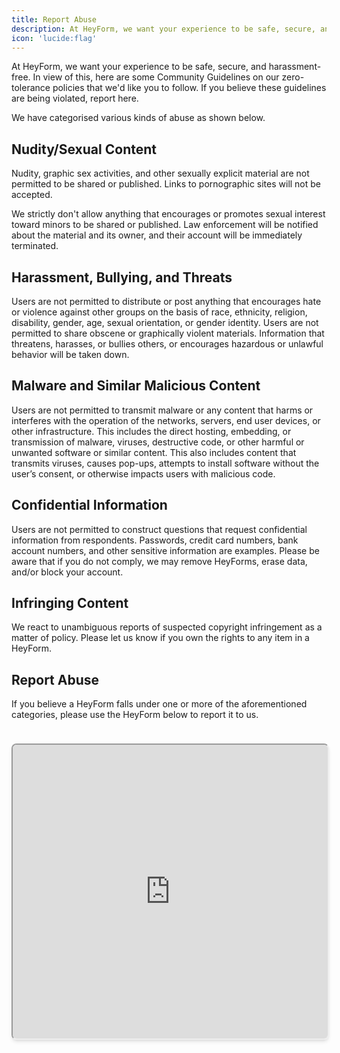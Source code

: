 ```yaml
---
title: Report Abuse
description: At HeyForm, we want your experience to be safe, secure, and harassment-free.
icon: 'lucide:flag'
---
```


At HeyForm, we want your experience to be safe, secure, and harassment-free. In view of this, here are some Community Guidelines on our zero-tolerance policies that we'd like you to follow. If you believe these guidelines are being violated, report here.

We have categorised various kinds of abuse as shown below.

## Nudity/Sexual Content

Nudity, graphic sex activities, and other sexually explicit material are not permitted to be shared or published. Links to pornographic sites will not be accepted.

We strictly don't allow anything that encourages or promotes sexual interest toward minors to be shared or published. Law enforcement will be notified about the material and its owner, and their account will be immediately terminated.

## **Harassment, Bullying, and Threats**

Users are not permitted to distribute or post anything that encourages hate or violence against other groups on the basis of race, ethnicity, religion, disability, gender, age, sexual orientation, or gender identity. Users are not permitted to share obscene or graphically violent materials. Information that threatens, harasses, or bullies others, or encourages hazardous or unlawful behavior will be taken down.

## Malware and Similar Malicious Content

Users are not permitted to transmit malware or any content that harms or interferes with the operation of the networks, servers, end user devices, or other infrastructure. This includes the direct hosting, embedding, or transmission of malware, viruses, destructive code, or other harmful or unwanted software or similar content. This also includes content that transmits viruses, causes pop-ups, attempts to install software without the user’s consent, or otherwise impacts users with malicious code.

## Confidential Information

Users are not permitted to construct questions that request confidential information from respondents. Passwords, credit card numbers, bank account numbers, and other sensitive information are examples. Please be aware that if you do not comply, we may remove HeyForms, erase data, and/or block your account.

## Infringing Content

We react to unambiguous reports of suspected copyright infringement as a matter of policy. Please let us know if you own the rights to any item in a HeyForm.

## Report Abuse

If you believe a HeyForm falls under one or more of the aforementioned categories, please use the HeyForm below to report it to us.

<iframe style="width:100%; height: 470px; margin-top:24px; border-radius:0.5rem; box-shadow:0 4px 6px -1px rgb(0 0 0 / 0.1), 0 2px 4px -2px rgb(0 0 0 / 0.1);" src="https://my.HeyForm.net/f/FXEnNdvq?transparentBackground=true" />